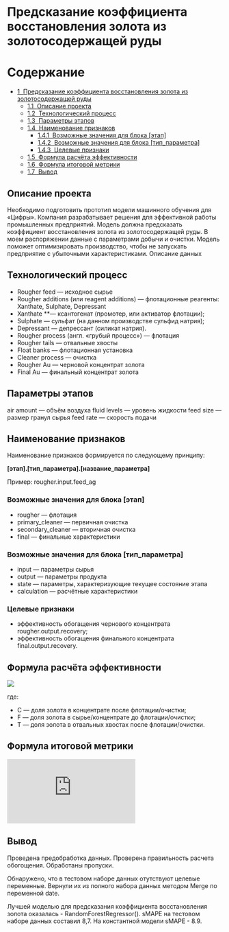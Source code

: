 # Предсказание коэффициента восстановления золота из золотосодержащей руды
<h1>Содержание<span class="tocSkip"></span></h1>
<div class="toc"><ul class="toc-item"><li><span><a href="#Предсказание-коэффициента-восстановления-золота-из-золотосодержащей-руды" data-toc-modified-id="Предсказание-коэффициента-восстановления-золота-из-золотосодержащей-руды-1"><span class="toc-item-num">1&nbsp;&nbsp;</span>Предсказание коэффициента восстановления золота из золотосодержащей руды</a></span><ul class="toc-item"><li><span><a href="#Описание-проекта" data-toc-modified-id="Описание-проекта-1.1"><span class="toc-item-num">1.1&nbsp;&nbsp;</span>Описание проекта</a></span></li><li><span><a href="#Технологический-процесс" data-toc-modified-id="Технологический-процесс-1.2"><span class="toc-item-num">1.2&nbsp;&nbsp;</span>Технологический процесс</a></span></li><li><span><a href="#Параметры-этапов" data-toc-modified-id="Параметры-этапов-1.3"><span class="toc-item-num">1.3&nbsp;&nbsp;</span>Параметры этапов</a></span></li><li><span><a href="#Наименование-признаков" data-toc-modified-id="Наименование-признаков-1.4"><span class="toc-item-num">1.4&nbsp;&nbsp;</span>Наименование признаков</a></span><ul class="toc-item"><li><span><a href="#Возможные-значения-для-блока-[этап]" data-toc-modified-id="Возможные-значения-для-блока-[этап]-1.4.1"><span class="toc-item-num">1.4.1&nbsp;&nbsp;</span>Возможные значения для блока [этап]</a></span></li><li><span><a href="#Возможные-значения-для-блока-[тип_параметра]" data-toc-modified-id="Возможные-значения-для-блока-[тип_параметра]-1.4.2"><span class="toc-item-num">1.4.2&nbsp;&nbsp;</span>Возможные значения для блока [тип_параметра]</a></span></li><li><span><a href="#Целевые-признаки" data-toc-modified-id="Целевые-признаки-1.4.3"><span class="toc-item-num">1.4.3&nbsp;&nbsp;</span>Целевые признаки</a></span></li></ul></li><li><span><a href="#Формула-расчёта-эффективности" data-toc-modified-id="Формула-расчёта-эффективности-1.5"><span class="toc-item-num">1.5&nbsp;&nbsp;</span>Формула расчёта эффективности</a></span></li><li><span><a href="#Формула-итоговой-метрики" data-toc-modified-id="Формула-итоговой-метрики-1.6"><span class="toc-item-num">1.6&nbsp;&nbsp;</span>Формула итоговой метрики</a></span></li><li><span><a href="#Вывод" data-toc-modified-id="Вывод-1.7"><span class="toc-item-num">1.7&nbsp;&nbsp;</span>Вывод</a></span></li></ul></li></ul></div>



## Описание проекта
Необходимо подготовить прототип модели машинного обучения для «Цифры». Компания разрабатывает решения для эффективной работы промышленных предприятий.
Модель должна предсказать коэффициент восстановления золота из золотосодержащей руды. В моем распоряжении данные с параметрами добычи и очистки.
Модель поможет оптимизировать производство, чтобы не запускать предприятие с убыточными характеристиками.
Описание данных

## Технологический процесс
- Rougher feed — исходное сырье
- Rougher additions (или reagent additions) — флотационные реагенты: Xanthate, Sulphate, Depressant
- Xanthate **— ксантогенат (промотер, или активатор флотации);
- Sulphate — сульфат (на данном производстве сульфид натрия);
- Depressant — депрессант (силикат натрия).
- Rougher process (англ. «грубый процесс») — флотация
- Rougher tails — отвальные хвосты
- Float banks — флотационная установка
- Cleaner process — очистка
- Rougher Au — черновой концентрат золота
- Final Au — финальный концентрат золота  


## Параметры этапов
air amount — объём воздуха
fluid levels — уровень жидкости
feed size — размер гранул сырья
feed rate — скорость подачи  


## Наименование признаков

Наименование признаков формируется по следующему принципу:  

__[этап].[тип_параметра].[название_параметра]__  

Пример: rougher.input.feed_ag

### Возможные значения для блока [этап]
- rougher — флотация
- primary_cleaner — первичная очистка
- secondary_cleaner — вторичная очистка
- final — финальные характеристики  


### Возможные значения для блока [тип_параметра]
- input — параметры сырья
- output — параметры продукта
- state — параметры, характеризующие текущее состояние этапа
- calculation — расчётные характеристики

### Целевые признаки
- эффективность обогащения чернового концентрата rougher.output.recovery;
- эффективность обогащения финального концентрата final.output.recovery.

## Формула расчёта эффективности 

![](http://latex.codecogs.com/gif.latex?\dpi{110}&space;\bg_white&space;Recovery&space;=&space;\frac{C\times(F&space;-&space;T)}{F\times(C&space;-&space;T)}&space;*&space;100\%)

где:
 - C — доля золота в концентрате после флотации/очистки;
 - F — доля золота в сырье/концентрате до флотации/очистки;
 - T — доля золота в отвальных хвостах после флотации/очистки.
 
 ## Формула итоговой метрики
 ![](http://latex.codecogs.com/gif.latex?%5Cdpi%7B110%7D%20%5Cbg_white%20final-%20sMAPE%20=%2025%5C%25%20%5Ctimes%20sMAPE(rougher)%20&plus;%2075%5C%25%20%5Ctimes%20sMAPE(final)%20)
 
 
## Вывод

Проведена предобработка данных. Проверена правильность расчета обогощения. Обработаны пропуски.

Обнаружено, что в тестовом наборе данных отутствуют целевые переменные. Вернули их из полного набора данных методом Merge по переменной date.

Лучшей моделью для предсказания коэффициента восстановления золота оказалась - RandomForestRegressor(). sMAPE на тестовом наборе данных составил 8,7. На константной модели sMAPE - 8.9.

